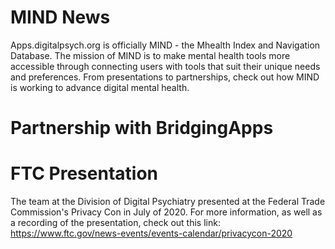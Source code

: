 # MIND News
Apps.digitalpsych.org is officially MIND - the Mhealth Index and Navigation Database. The mission of MIND is to make mental health tools more accessible through connecting users with tools that suit their unique needs and preferences. From presentations to partnerships, check out how MIND is working to advance digital mental health. 

# Partnership with BridgingApps 

# FTC Presentation
The team at the Division of Digital Psychiatry presented at the Federal Trade Commission's Privacy Con in July of 2020. For more information, as well as a recording of the presentation, check out this link: https://www.ftc.gov/news-events/events-calendar/privacycon-2020
